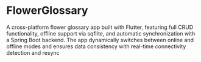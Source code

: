 # FlowerGlossary
A cross-platform flower glossary app built with Flutter, featuring full CRUD functionality, offline support via sqflite, and automatic synchronization with a Spring Boot backend. The app dynamically switches between online and offline modes and ensures data consistency with real-time connectivity detection and resync
